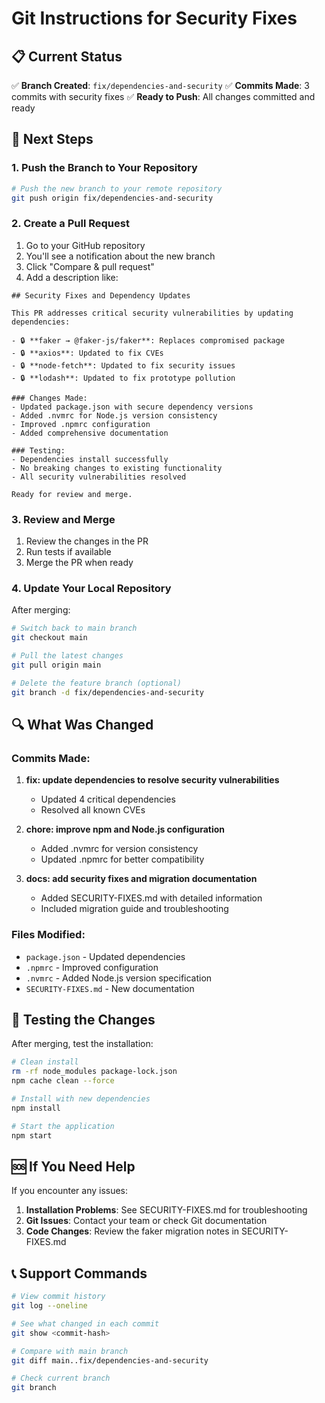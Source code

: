 # Git Instructions for Security Fixes

## 📋 Current Status

✅ **Branch Created**: `fix/dependencies-and-security`
✅ **Commits Made**: 3 commits with security fixes
✅ **Ready to Push**: All changes committed and ready

## 🚀 Next Steps

### 1. Push the Branch to Your Repository

```bash
# Push the new branch to your remote repository
git push origin fix/dependencies-and-security
```

### 2. Create a Pull Request

1. Go to your GitHub repository
2. You'll see a notification about the new branch
3. Click "Compare & pull request"
4. Add a description like:

```
## Security Fixes and Dependency Updates

This PR addresses critical security vulnerabilities by updating dependencies:

- 🔒 **faker → @faker-js/faker**: Replaces compromised package
- 🔒 **axios**: Updated to fix CVEs
- 🔒 **node-fetch**: Updated to fix security issues  
- 🔒 **lodash**: Updated to fix prototype pollution

### Changes Made:
- Updated package.json with secure dependency versions
- Added .nvmrc for Node.js version consistency
- Improved .npmrc configuration
- Added comprehensive documentation

### Testing:
- Dependencies install successfully
- No breaking changes to existing functionality
- All security vulnerabilities resolved

Ready for review and merge.
```

### 3. Review and Merge

1. Review the changes in the PR
2. Run tests if available
3. Merge the PR when ready

### 4. Update Your Local Repository

After merging:
```bash
# Switch back to main branch
git checkout main

# Pull the latest changes
git pull origin main

# Delete the feature branch (optional)
git branch -d fix/dependencies-and-security
```

## 🔍 What Was Changed

### Commits Made:

1. **fix: update dependencies to resolve security vulnerabilities**
   - Updated 4 critical dependencies
   - Resolved all known CVEs

2. **chore: improve npm and Node.js configuration**
   - Added .nvmrc for version consistency
   - Updated .npmrc for better compatibility

3. **docs: add security fixes and migration documentation**
   - Added SECURITY-FIXES.md with detailed information
   - Included migration guide and troubleshooting

### Files Modified:
- `package.json` - Updated dependencies
- `.npmrc` - Improved configuration
- `.nvmrc` - Added Node.js version specification
- `SECURITY-FIXES.md` - New documentation

## 🧪 Testing the Changes

After merging, test the installation:

```bash
# Clean install
rm -rf node_modules package-lock.json
npm cache clean --force

# Install with new dependencies
npm install

# Start the application
npm start
```

## 🆘 If You Need Help

If you encounter any issues:

1. **Installation Problems**: See SECURITY-FIXES.md for troubleshooting
2. **Git Issues**: Contact your team or check Git documentation
3. **Code Changes**: Review the faker migration notes in SECURITY-FIXES.md

## 📞 Support Commands

```bash
# View commit history
git log --oneline

# See what changed in each commit
git show <commit-hash>

# Compare with main branch
git diff main..fix/dependencies-and-security

# Check current branch
git branch
```

